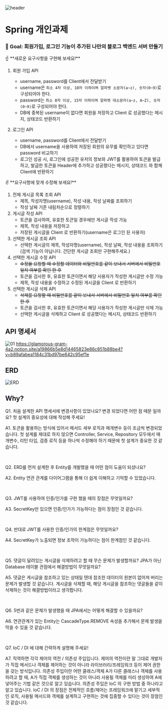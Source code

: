 ![header](https://capsule-render.vercel.app/api?type=waving&color=auto&height=300&section=header&text=블로그%20서버%20만들기&fontSize=70)

# Spring 개인과제

### 🏁 Goal:  회원가입, 로그인 기능이 추가된 나만의 블로그 백엔드 서버 만들기

<aside>
☝ **새로운 요구사항을 구현해 보세요!**

</aside>

1. 회원 가입 API
   - username, password를 Client에서 전달받기
   - username은  `최소 4자 이상, 10자 이하이며 알파벳 소문자(a~z), 숫자(0~9)`로 구성되어야 한다.
   - password는  `최소 8자 이상, 15자 이하이며 알파벳 대소문자(a~z, A~Z), 숫자(0~9)`로 구성되어야 한다.
   - DB에 중복된 username이 없다면 회원을 저장하고 Client 로 성공했다는 메시지, 상태코드 반환하기


2. 로그인 API
   - username, password를 Client에서 전달받기
   - DB에서 username을 사용하여 저장된 회원의 유무를 확인하고 있다면 password 비교하기
   - 로그인 성공 시, 로그인에 성공한 유저의 정보와 JWT를 활용하여 토큰을 발급하고,
     발급한 토큰을 Header에 추가하고 성공했다는 메시지, 상태코드 와 함께 Client에 반환하기

<aside>
✌️ **요구사항에 맞게 수정해 보세요!**

</aside>

1. 전체 게시글 목록 조회 API
   - 제목, 작성자명(username), 작성 내용, 작성 날짜를 조회하기
   - 작성 날짜 기준 내림차순으로 정렬하기
2. 게시글 작성 API
   - 토큰을 검사하여, 유효한 토큰일 경우에만 게시글 작성 가능
   - 제목, 작성 내용을 저장하고
   - 저장된 게시글을 Client 로 반환하기(username은 로그인 된 사용자)
3. 선택한 게시글 조회 API
   - 선택한 게시글의 제목, 작성자명(username), 작성 날짜, 작성 내용을 조회하기
     (검색 기능이 아닙니다. 간단한 게시글 조회만 구현해주세요.)
4. 선택한 게시글 수정 API
   - ~~수정을 요청할 때 수정할 데이터와 비밀번호를 같이 보내서 서버에서 비밀번호 일치 여부를 확인 한 후~~
   - 토큰을 검사한 후, 유효한 토큰이면서 해당 사용자가 작성한 게시글만 수정 가능
   - 제목, 작성 내용을 수정하고 수정된 게시글을 Client 로 반환하기
5. 선택한 게시글 삭제 API
   - ~~삭제를 요청할 때 비밀번호를 같이 보내서 서버에서 비밀번호 일치 여부를 확인 한 후~~
   - 토큰을 검사한 후, 유효한 토큰이면서 해당 사용자가 작성한 게시글만 삭제 가능
   - 선택한 게시글을 삭제하고 Client 로 성공했다는 메시지, 상태코드 반환하기

## API 명세서

![01](https://github.com/itsinseo/springBlog_lv2/assets/87530331/cfc8465f-e5a0-4720-97c1-0bf2455f771f)
https://glamorous-gram-4a2.notion.site/a19866b5e8d14465823e86c851b88be4?v=b89afabea1184c31bd97be642c95ef1e

## ERD

![ERD](https://github.com/itsinseo/springBlog_lv2/assets/87530331/26247d04-60f4-4c49-9bfd-29f7a6d839b7)

## Why?
Q1. 처음 설계한 API 명세서에 변경사항이 있었나요?
   변경 되었다면 어떤 점 때문 일까요? 첫 설계의 중요성에 대해 작성해 주세요!

A1. 토큰을 활용하는 방식에 있어서 메서드 세부 로직과 매개변수 등이 조금씩 변경되었습니다.
   첫 설계를 제대로 하지 않으면 Controller, Service, Repository 모두에서 매개변수, 리턴 타입, 검증 로직 등을 하나씩 수정해야 하기 때문에 첫 설계가 중요한 것 같습니다.

<br>

Q2. ERD를 먼저 설계한 후 Entity를 개발했을 때 어떤 점이 도움이 되셨나요?

A2. Entity 연관 관계를 다이어그램을 통해 더 쉽게 이해하고 기억할 수 있었습니다.

<br>

Q3. JWT를 사용하여 인증/인가를 구현 했을 때의 장점은 무엇일까요?

A3. SecretKey만 있으면 인증/인가가 가능하다는 점이 장점인 것 같습니다.

<br>

Q4. 반대로 JWT를 사용한 인증/인가의 한계점은 무엇일까요?

A4. SecretKey가 노출되면 정보 조작이 가능하다는 점이 한계점인 것 같습니다.

<br>

Q5. 댓글이 달려있는 게시글을 삭제하려고 할 때 무슨 문제가 발생할까요? JPA가 아닌 Database 테이블 관점에서 해결방법이 무엇일까요?

A5. 댓글은 게시글을 참조하고 있는 상태일 텐데 참조한 데이터의 원본이 없어져 버리는 문제가 발생할 것 같습니다.
   게시글을 삭제할 때, 해당 게시글을 참조하는 댓글들을 같이 삭제하는 것이 해결방법이라고 생각합니다.

<br>

Q6. 5번과 같은 문제가 발생했을 때 JPA에서는 어떻게 해결할 수 있을까요?
   
A6. 연관관계가 있는 Entity는 CascadeType.REMOVE 속성을 추가해서 문제 발생을 막을 수 있을 것 같습니다.

<br>

Q7. IoC / DI 에 대해 간략하게 설명해 주세요!
   
A7. 직역하면 각각 제어의 역전 / 의존성 주입입니다.
   제어의 역전이란 말 그대로 개발자가 직접 메서드나 객체를 제어하는 것이 아니라 라이브러리/프레임워크 등이 제어 권한을 갖는 방식입니다.
   의존성 주입이란 어떤 클래스/객체 A가 다른 클래스나 객체를 사용하려고 할 때, A가 직접 객체를 생성하는 것이 아니라 사용될 객체를 미리 생성하여 A에 넣어주는 기법 같은 것으로 알고 있습니다. 의존성 주입은 IoC 의 구현 방법 중 하나라고 알고 있습니다.
   IoC / DI 의 장점은 전체적인 흐름/제어는 프레임워크에 맡기고 세부적인 로직, 사용될 메서드와 객체를 설계하고 구현하는 것에 집중할 수 있다는 것이 장점인 것 같습니다.
